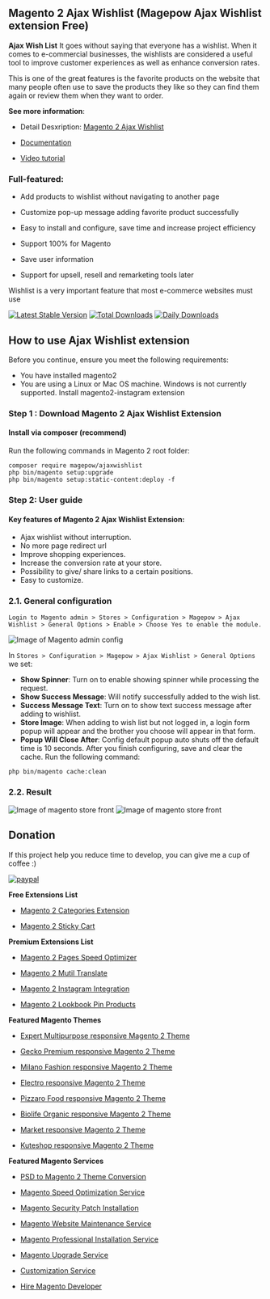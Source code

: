
## Magento 2 Ajax Wishlist (Magepow Ajax Wishlist extension Free)

**Ajax Wish List** It goes without saying that everyone has a wishlist. When it comes to e-commercial businesses, the wishlists are considered a useful tool to improve customer experiences as well as enhance conversion rates.

This is one of the great features is the favorite products on the website that many people often use to save the products they like so they can find them again or review them when they want to order.

**See more information**:

- Detail Desxription: [Magento 2 Ajax Wishlist](https://magepow.com/ajax-add-to-wish-extension-for-magento-2-magepow.html)

- [Documentation](https://docs.alothemes.com/m2/extension/ajaxwishlist/)

- [Video tutorial](https://www.youtube.com/watch?v=gTemvUzrOJg&t=57s)

### Full-featured: 

- Add products to wishlist without navigating to another page

- Customize pop-up message adding favorite product successfully

- Easy to install and configure, save time and increase project efficiency

- Support 100% for Magento

- Save user information

- Support for upsell, resell and remarketing tools later

Wishlist is a very important feature that most e-commerce websites must use

[![Latest Stable Version](https://poser.pugx.org/magepow/ajaxwishlist/v/stable)](https://packagist.org/packages/magepow/ajaxwishlist)
[![Total Downloads](https://poser.pugx.org/magepow/ajaxwishlist/downloads)](https://packagist.org/packages/magepow/ajaxwishlist)
[![Daily Downloads](https://poser.pugx.org/magepow/ajaxwishlist/d/daily)](https://packagist.org/packages/magepow/ajaxwishlist)

## How to use Ajax Wishlist extension
Before you continue, ensure you meet the following requirements:

  * You have installed magento2
  * You are using a Linux or Mac OS machine. Windows is not currently supported.
  Install magento2-instagram extension

### Step 1 : Download Magento 2 Ajax Wishlist Extension

 #### Install via composer (recommend)
Run the following commands in Magento 2 root folder:
```
composer require magepow/ajaxwishlist
php bin/magento setup:upgrade
php bin/magento setup:static-content:deploy -f
```

### Step 2: User guide
  #### Key features of Magento 2 Ajax Wishlist Extension:
  * Ajax wishlist without interruption.
  * No more page redirect url
  * Improve shopping experiences.
  * Increase the conversion rate at your store.
  * Possibility to give/ share links to a certain positions.
  * Easy to customize.
  
  ### 2.1. General configuration

  `Login to Magento admin > Stores > Configuration > Magepow > Ajax Wishlist > General Options > Enable > Choose Yes to enable the module.`
  
  ![Image of Magento admin config](https://github.com/magepow/magento-2-ajax-wishlist/blob/master/media/config_wishlist.png)
  
   In `Stores > Configuration > Magepow > Ajax Wishlist > General Options` we set: 
   * **Show Spinner**: Turn on to enable showing spinner while processing the request.
   * **Show Success Message**: Will notify successfully added to the wish list.
   * **Success Message Text**: Turn on to show text success message after adding to wishlist.
   * **Store Image**: When adding to wish list but not logged in, a login form popup will appear and the brother you choose will appear in that form.
   * **Popup Will Close After**: Config default popup auto shuts off the default time is 10 seconds.
   After you finish configuring, save and clear the cache.
   Run the following command:
   
   ```
   php bin/magento cache:clean
   ```
  ### 2.2. Result
   
   ![Image of magento store front](https://github.com/magepow/magento-2-ajax-wishlist/blob/master/media/popup.png)
   ![Image of magento store front](https://github.com/magepow/magento-2-ajax-wishlist/blob/master/media//show_image_form_login.png)

 ## Donation

If this project help you reduce time to develop, you can give me a cup of coffee :) 

[![paypal](https://www.paypalobjects.com/en_US/i/btn/btn_donateCC_LG.gif)](https://www.paypal.com/paypalme/alopay)

      
**Free Extensions List**

* [Magento 2 Categories Extension](https://magepow.com/magento-categories-extension.html)

* [Magento 2 Sticky Cart](https://magepow.com/magento-sticky-cart.html)

**Premium Extensions List**

* [Magento 2 Pages Speed Optimizer](https://magepow.com/magento2-speed-optimizer.html)

* [Magento 2 Mutil Translate](https://magepow.com/magento-multi-translate.html)

* [Magento 2 Instagram Integration](https://magepow.com/magento-2-instagram.html)

* [Magento 2 Lookbook Pin Products](https://magepow.com/lookbook-pin-products.html)

**Featured Magento Themes**

* [Expert Multipurpose responsive Magento 2 Theme](https://1.envato.market/c/1314680/275988/4415?u=https://themeforest.net/item/expert-premium-responsive-magento-2-and-1-support-rtl-magento-2-/21667789)

* [Gecko Premium responsive Magento 2 Theme](https://1.envato.market/c/1314680/275988/4415?u=https://themeforest.net/item/gecko-responsive-magento-2-theme-rtl-supported/24677410)

* [Milano Fashion responsive Magento 2 Theme](https://1.envato.market/c/1314680/275988/4415?u=https://themeforest.net/item/milano-fashion-responsive-magento-1-2-theme/12141971)

* [Electro responsive Magento 2 Theme](https://1.envato.market/c/1314680/275988/4415?u=https://themeforest.net/item/electro-responsive-magento-1-2-theme/17042067)

* [Pizzaro Food responsive Magento 2 Theme](https://1.envato.market/c/1314680/275988/4415?u=https://themeforest.net/item/pizzaro-food-responsive-magento-1-2-theme/19438157)

* [Biolife Organic responsive Magento 2 Theme](https://1.envato.market/c/1314680/275988/4415?u=https://themeforest.net/item/biolife-organic-food-magento-2-theme-rtl-supported/25712510)

* [Market responsive Magento 2 Theme](https://1.envato.market/c/1314680/275988/4415?u=https://themeforest.net/item/market-responsive-magento-2-theme/22997928)

* [Kuteshop responsive Magento 2 Theme](https://1.envato.market/c/1314680/275988/4415?u=https://themeforest.net/item/kuteshop-multipurpose-responsive-magento-1-2-theme/12985435)

**Featured Magento Services**

* [PSD to Magento 2 Theme Conversion](https://magepow.com/psd-to-magento-theme-conversion.html)

* [Magento Speed Optimization Service](https://magepow.com/magento-speed-optimization-service.html)

* [Magento Security Patch Installation](https://magepow.com/magento-security-patch-installation.html)

* [Magento Website Maintenance Service](https://magepow.com/website-maintenance-service.html)

* [Magento Professional Installation Service](https://magepow.com/professional-installation-service.html)

* [Magento Upgrade Service](https://magepow.com/magento-upgrade-service.html)

* [Customization Service](https://magepow.com/customization-service.html)

* [Hire Magento Developer](https://magepow.com/hire-magento-developer.html)
